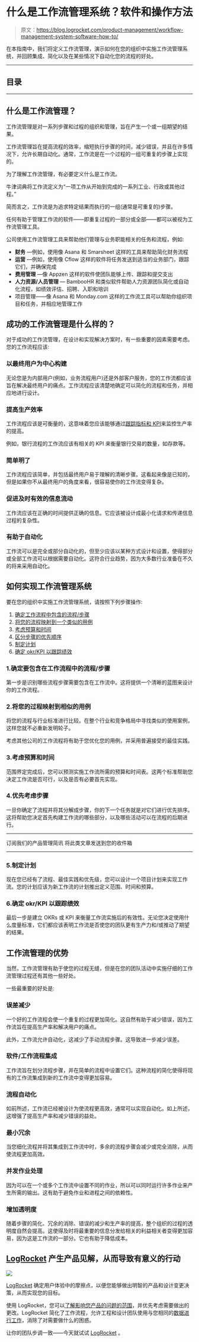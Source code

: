 # 什么是工作流管理系统？软件和操作方法

> 原文：<https://blog.logrocket.com/product-management/workflow-management-system-software-how-to/>

在本指南中，我们将定义工作流管理，演示如何在您的组织中实施工作流管理系统，并回顾集成、简化以及在某些情况下自动化您的流程的好处。

* * *

## 目录

* * *

## 什么是工作流管理？

工作流管理是对一系列步骤和过程的组织和管理，旨在产生一个或一组期望的结果。

工作流管理旨在提高流程的效率，缩短执行步骤的时间，减少错误，并且在许多情况下，允许长期自动化。通常，工作流是在一个过程的一组可重复的步骤上实现的。

为了理解工作流管理，有必要定义什么是工作流。

牛津词典将工作流定义为“一项工作从开始到完成的一系列工业、行政或其他过程。”

简而言之，工作流是为追求特定结果而执行的一组(通常是可重复的)步骤。

任何有助于管理工作流的软件——即重复过程的一部分或全部——都可以被视为工作流管理工具。

公司使用工作流管理工具来帮助他们管理与业务职能相关的任务和流程，例如:

*   **财务** —例如，使用像 Asana 和 Smarsheet 这样的工具来帮助简化财务流程
*   **运营** —例如，使用像 Cflow 这样的软件将任务发送到适当的业务部门，跟踪它们，并确保完成
*   **费用管理** —像 Appzen 这样的软件使团队能够上传、跟踪和提交支出
*   **人力资源/人员管理** — BambooHR 和类似软件帮助人力资源团队简化或自动化流程，如绩效评估、招聘、入职和培训
*   项目管理——像 Asana 和 Monday.com 这样的工作流工具可以帮助你组织项目和任务，并相应地管理工作

## 成功的工作流管理是什么样的？

对于成功的工作流管理，在设计和实现解决方案时，有一些重要的因素需要考虑。您的工作流程应该:

### 以最终用户为中心构建

无论您是为内部用户(例如，业务流程用户)还是外部客户服务，您的工作流都应该旨在解决最终用户的痛点。工作流程应该清楚地确定可以简化的流程和任务，并相应地进行设计。

### 提高生产效率

工作流程应该是可衡量的，这意味着您应该能够通过[跟踪指标和 KPI](https://blog.logrocket.com/product-management/what-metrics-kpis-product-managers-track/)来监控生产率的提高。

例如，银行流程的工作流应该有相关的 KPI 来衡量银行交易的数量，如存款等。

### 简单明了

工作流程应该简单，并包括最终用户易于理解的清晰步骤。这看起来像是已知的，但是如果你不从最终用户的角度来看，很容易使你的工作流变得复杂。

### 促进及时有效的信息流动

工作流应该在正确的时间提供正确的信息。它应该被设计成最小化请求和传递信息过程的复杂性。

### 有助于自动化

工作流可以是完全或部分自动化的，但至少应该以某种方式设计和设置，使得部分或全部工作流可以根据需要自动化。这符合行业趋势，因为大多数行业准备在不久的将来采用自动化。

## 如何实现工作流管理系统

要在您的组织中实施工作流管理系统，请按照下列步骤操作:

1.  [确定工作流程中包含的流程/步骤](#1identifyprocessesstepstoincludeintheworkflow)
2.  [将您的流程映射到一个类似的用例](#2mapyourprocesstosimilarusecases)
3.  [考虑预算和时间](#3considerbudgetandtime)
4.  [区分步骤的优先顺序](#4prioritizesteps)
5.  [制定计划](#5buildaplan)
6.  [确定 okr/KPI 以跟踪绩效](#6identifyokrskpistotrackperformance)

### 1.确定要包含在工作流程中的流程/步骤

第一步是识别哪些流程步骤需要包含在工作流中。这将提供一个清晰的蓝图来设计你的工作流程。

### 2.将您的过程映射到相似的用例

将您的流程与行业标准进行比较。在整个行业和竞争格局中寻找类似的使用案例，这样您就不必重新发明轮子。

考虑其他公司的工作流程将有助于您优化您的用例，并采用普遍接受的最佳实践。

### 3.考虑预算和时间

范围界定完成后，您可以预测实施工作流所需的预算和时间表。这两个标准帮助您决定工作流是否可行，以及是否有必要首先实现。

### 4.优先考虑步骤

一旦你确定了流程并将其分解成步骤，你的下一个任务就是对它们进行优先排序。这将帮助您决定首先构建工作流的哪些部分，以及哪些活动可以在流程的后期进行。

* * *

订阅我们的产品管理简讯
将此类文章发送到您的收件箱

* * *

### 5.制定计划

现在您已经有了流程、最佳实践和优先级，您可以设计一个项目计划来实现工作流。您的计划应该为新工作流的计划推出定义范围、时间和预算。

### 6.确定 okr/KPI 以跟踪绩效

最后一步是建立 OKRs 或 KPI 来衡量工作流实施后的有效性。无论您决定使用什么度量标准，它们都应该表明工作流是否使您的团队更有生产力和/或推动了期望的结果。

## 工作流管理的优势

当然，工作流管理有助于使您的过程无缝，但是在您的团队活动中实施仔细的工作流管理过程还有其他一些好处。

一些最重要的好处是:

### 误差减少

一个好的工作流程会使一个重复的过程更加简化。这自然有助于减少错误，因为工作流旨在提高生产率和解决用户的痛点。

此外，工作流允许自动化，这减少了手动流程步骤。这导致进一步减少误差。

### 软件/工作流程集成

工作流旨在划分流程步骤，并在简单的流程中设置它们。这种流程的简化使得将现有的工作流集成到新的工作流中变得更加容易。

### 流程自动化

如前所述，工作流已经被设计为使流程更高效，通常可以实现自动化。如上所述，这增强了提高生产率和减少错误的益处。

### 最小冗余

当您细化流程并将其集成到工作流中时，多余的流程步骤会减少或完全消除，从而使流程更加高效。

### 并发作业处理

因为可以在一个或多个工作流中设置不同的作业，所以可以同时运行许多作业来产生所需的输出。这有助于避免作业和进程之间的依赖性。

### 增加透明度

随着步骤的简化、冗余的消除、错误的减少和生产率的提高，整个组织的过程的透明度自然会提高。这使得及时将最重要的信息分发给相关的利益相关者变得更加容易，因为这是工作流的一部分。它也有助于降低成本。

## [LogRocket](https://lp.logrocket.com/blg/pm-signup) 产生产品见解，从而导致有意义的行动

[![](img/1af2ef21ae5da387d71d92a7a09c08e8.png)](https://lp.logrocket.com/blg/pm-signup)

[LogRocket](https://lp.logrocket.com/blg/pm-signup) 确定用户体验中的摩擦点，以便您能够做出明智的产品和设计变更决策，从而实现您的目标。

使用 LogRocket，您可以[了解影响您产品的问题的范围](https://logrocket.com/for/analytics-for-web-applications)，并优先考虑需要做出的更改。LogRocket 简化了工作流程，允许工程和设计团队使用与您相同的[数据进行工作](https://logrocket.com/for/web-analytics-solutions)，消除了对需要做什么的困惑。

让你的团队步调一致——今天就试试 [LogRocket](https://lp.logrocket.com/blg/pm-signup) 。